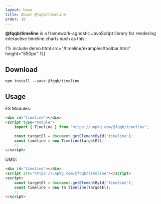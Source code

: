 ```yaml
---
layout: base
title: About @fqqb/timeline
order: 10
---
```


**@fqqb/timeline** is a framework-agnostic JavaScript library for rendering interactive timeline charts such as this:

{% include demo.html src="/timeline/examples/toolbar.html"
                     height="550px" %}


## Download

````
npm install --save @fqqb/timeline
````


## Usage

ES Modules:

```html
<div id="timeline"></div>
<script type="module">
    import { Timeline } from 'https://unpkg.com/@fqqb/timeline';

    const targetEl = document.getElementById('timeline');
    const timeline = new Timeline(targetEl);
    // ...
</script>
```


UMD:

```html
<div id="timeline"></div>
<script src="https://unpkg.com/@fqqb/timeline"></script>
<script>
    const targetEl = document.getElementById('timeline');
    const timeline = new tn.Timeline(targetEl);
    // ...
</script>
```

